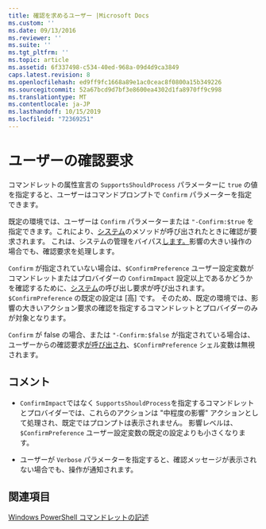 ```yaml
---
title: 確認を求めるユーザー |Microsoft Docs
ms.custom: ''
ms.date: 09/13/2016
ms.reviewer: ''
ms.suite: ''
ms.tgt_pltfrm: ''
ms.topic: article
ms.assetid: 6f337498-c534-40ed-968a-09d4d9ca3849
caps.latest.revision: 8
ms.openlocfilehash: ed9ff9fc1668a89e1ac0ceac8f0800a15b349226
ms.sourcegitcommit: 52a67bcd9d7bf3e8600ea4302d1fa8970ff9c998
ms.translationtype: MT
ms.contentlocale: ja-JP
ms.lasthandoff: 10/15/2019
ms.locfileid: "72369251"
---
```

# <a name="users-requesting-confirmation"></a>ユーザーの確認要求

コマンドレットの属性宣言の `SupportsShouldProcess` パラメーターに `true` の値を指定すると、ユーザーはコマンドプロンプトで `Confirm` パラメーターを指定できます。

既定の環境では、ユーザーは `Confirm` パラメーターまたは `"-Confirm:$true` を指定できます。これにより、[システム](/dotnet/api/System.Management.Automation.Cmdlet.ShouldProcess)のメソッドが呼び出されたときに確認が要求されます。 これは、システムの管理をバイパス[します。](/dotnet/api/System.Management.Automation.Cmdlet.ShouldProcess)影響の大きい操作の場合でも、確認要求を処理します。

`Confirm` が指定されていない場合は、`$ConfirmPreference` ユーザー設定変数がコマンドレットまたはプロバイダーの `ConfirmImpact` 設定以上であるかどうかを確認するために、[システム](/dotnet/api/System.Management.Automation.Cmdlet.ShouldProcess)の呼び出し要求が呼び出されます。 `$ConfirmPreference` の既定の設定は [高] です。 そのため、既定の環境では、影響の大きいアクション要求の確認を指定するコマンドレットとプロバイダーのみが対象となります。

`Confirm` が false の場合、または `"-Confirm:$false` が指定されている場合は、ユーザーからの確認要求[が呼び出され](/dotnet/api/System.Management.Automation.Cmdlet.ShouldProcess)、`$ConfirmPreference` シェル変数は無視されます。

## <a name="remarks"></a>コメント

- `ConfirmImpact`ではなく `SupportsShouldProcess`を指定するコマンドレットとプロバイダーでは、これらのアクションは "中程度の影響" アクションとして処理され、既定ではプロンプトは表示されません。 影響レベルは、`$ConfirmPreference` ユーザー設定変数の既定の設定よりも小さくなります。

- ユーザーが `Verbose` パラメーターを指定すると、確認メッセージが表示されない場合でも、操作が通知されます。

## <a name="see-also"></a>関連項目

[Windows PowerShell コマンドレットの記述](./writing-a-windows-powershell-cmdlet.md)
